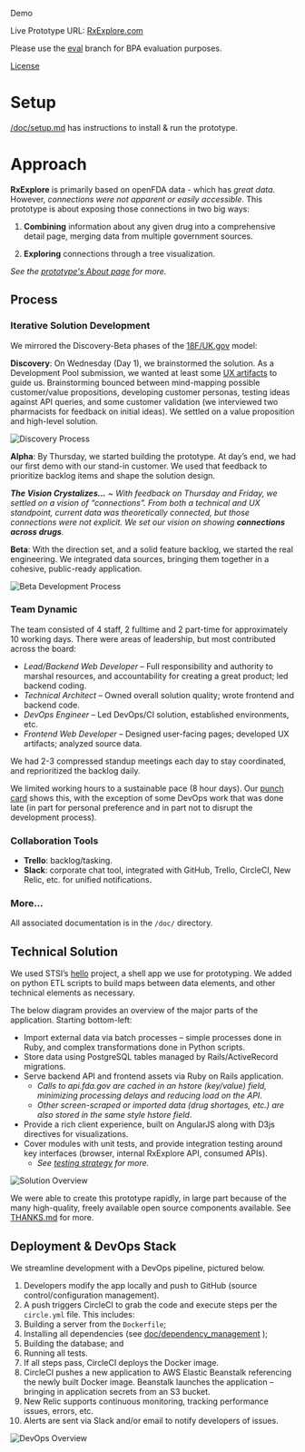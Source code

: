 
Demo

Live Prototype URL: [RxExplore.com](http://rxexplore.com/) 

Please use the [eval](https://github.com/STSILABS/open-fda/tree/eval) branch for BPA evaluation purposes.

[License](LICENSE.md)

# Setup

[/doc/setup.md](/doc/setup.md) has instructions to install & run the prototype.

# Approach

**RxExplore** is primarily based on openFDA data - which has *great data*. However, *connections were not apparent or easily accessible*. This prototype is about exposing those connections in two big ways:

1. **Combining** information about any given drug into a comprehensive detail page, merging data from multiple government sources.

2.	**Exploring** connections through a tree visualization.

_See the [prototype's About page](http://www.rxexplore.com/#/about) for more._

## Process

### Iterative Solution Development
We mirrored the Discovery-Beta phases of the [18F/UK.gov](https://18f.gsa.gov/dashboard/stages/) model:

**Discovery**: 
On Wednesday (Day 1), we brainstormed the solution. As a Development Pool submission, we wanted at least some [UX artifacts](https://github.com/STSILABS/open-fda/tree/eval/doc/design_artifacts) to guide us. Brainstorming bounced between mind-mapping possible customer/value propositions, developing customer personas, testing ideas against API queries, and some customer validation (we interviewed two pharmacists for feedback on initial ideas).  We settled on a value proposition and high-level solution.

![Discovery Process](/doc/solution/discovery.png?raw=true) 
 
**Alpha**: 
By Thursday, we started building the prototype. At day’s end, we had our first demo with our stand-in customer. We used that feedback to prioritize backlog items and shape the solution design. 

_**The Vision Crystalizes...** ~ With feedback on Thursday and Friday, we settled on a vision of “connections”. From both a technical and UX standpoint, current data was theoretically connected, but those connections were not explicit. We set our vision on showing **connections across drugs**._

**Beta**: 
With the direction set, and a solid feature backlog, we started the real engineering. We integrated data sources, bringing them together in a cohesive, public-ready application.

![Beta Development Process](/doc/solution/development_whiteboard.png?raw=true) 

### Team Dynamic
The team consisted of 4 staff, 2 fulltime and 2 part-time for approximately 10 working days. There were areas of leadership, but most contributed across the board:
* _Lead/Backend Web Developer_ – Full responsibility and authority to marshal resources, and accountability for creating a great product; led backend coding.
* _Technical Architect_ – Owned overall solution quality; wrote frontend and backend code.
* _DevOps Engineer_ – Led DevOps/CI solution, established environments, etc.
* _Frontend Web Developer_ – Designed user-facing pages; developed UX artifacts; analyzed source data.

We had 2-3 compressed standup meetings each day to stay coordinated, and reprioritized the backlog daily. 

We limited working hours to a sustainable pace (8 hour days). Our [punch card](https://github.com/STSILABS/open-fda/graphs/punch-card) shows this, with the exception of some DevOps work that was done late (in part for personal preference and in part not to disrupt the development process).

### Collaboration Tools
* **Trello**: backlog/tasking. 
* **Slack**: corporate chat tool, integrated with GitHub, Trello, CircleCI, New Relic, etc. for unified notifications. 

### More...
All associated documentation is in the `/doc/` directory.

## Technical Solution

We used STSI’s [hello]( https://github.com/STSILABS/hello) project, a shell  app we use for prototyping. We added on python ETL scripts to build maps between data elements, and other technical elements as necessary.

The below diagram provides an overview of the major parts of the application. Starting bottom-left:
* Import external data via batch processes – simple processes done in Ruby, and complex transformations done in Python scripts.
* Store data using PostgreSQL tables managed by Rails/ActiveRecord migrations.
* Serve backend API and frontend assets via Ruby on Rails application.
    * _Calls to api.fda.gov are cached in an hstore (key/value) field, minimizing processing delays and reducing load on the API_.
    * _Other screen-scraped or imported data (drug shortages, etc.) are also stored in the same style hstore field_.
* Provide a rich client experience, built on AngularJS along with D3js directives for visualizations.
* Cover modules with unit tests, and provide integration testing around key interfaces (browser, internal RxExplore API, consumed APIs). 
    * _See [testing strategy](/doc/testing.md) for more._

![Solution Overview](/doc/solution/application_overview.png?raw=true)

We were able to create this prototype rapidly, in large part because of the many high-quality, freely available open source components available. See [THANKS.md](THANKS.md) for more.

## Deployment & DevOps Stack
 
We streamline development with a DevOps pipeline, pictured below. 

1. Developers modify the app locally and push to GitHub (source control/configuration management). 
2. A push triggers CircleCI to grab the code and execute steps per the `circle.yml` file.  This includes:
  1. Building a server from the `Dockerfile`;
  2. Installing all dependencies (see [doc/dependency_management](doc/dependency_management.md) );
  3. Building the database; and
  4. Running all tests.
3. If all steps pass, CircleCI deploys the Docker image. 
4. CircleCI pushes a new application to AWS Elastic Beanstalk referencing the newly built Docker image.  Beanstalk launches the application – bringing in application secrets from an S3 bucket.
5. New Relic supports continuous monitoring, tracking performance issues, errors, etc.
6. Alerts are sent via Slack and/or email to notify developers of issues.

![DevOps Overview](/doc/solution/devops.png?raw=true)
